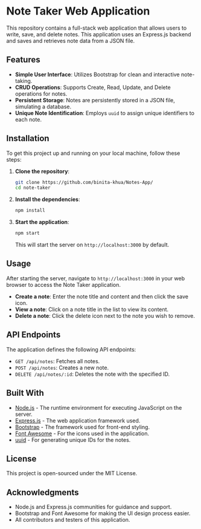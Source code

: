 # Note Taker Web Application

This repository contains a full-stack web application that allows users to write, save, and delete notes. This application uses an Express.js backend and saves and retrieves note data from a JSON file.

## Features

- **Simple User Interface**: Utilizes Bootstrap for clean and interactive note-taking.
- **CRUD Operations**: Supports Create, Read, Update, and Delete operations for notes.
- **Persistent Storage**: Notes are persistently stored in a JSON file, simulating a database.
- **Unique Note Identification**: Employs `uuid` to assign unique identifiers to each note.

## Installation

To get this project up and running on your local machine, follow these steps:

1. **Clone the repository**:

    ```bash
    git clone https://github.com/binita-khua/Notes-App/
    cd note-taker
    ```

2. **Install the dependencies**:

    ```bash
    npm install
    ```

3. **Start the application**:

    ```bash
    npm start
    ```

   This will start the server on `http://localhost:3000` by default.

## Usage

After starting the server, navigate to `http://localhost:3000` in your web browser to access the Note Taker application.

- **Create a note**: Enter the note title and content and then click the save icon.
- **View a note**: Click on a note title in the list to view its content.
- **Delete a note**: Click the delete icon next to the note you wish to remove.

## API Endpoints

The application defines the following API endpoints:

- `GET /api/notes`: Fetches all notes.
- `POST /api/notes`: Creates a new note.
- `DELETE /api/notes/:id`: Deletes the note with the specified ID.

## Built With

- [Node.js](https://nodejs.org/) - The runtime environment for executing JavaScript on the server.
- [Express.js](https://expressjs.com/) - The web application framework used.
- [Bootstrap](https://getbootstrap.com/) - The framework used for front-end styling.
- [Font Awesome](https://fontawesome.com/) - For the icons used in the application.
- [uuid](https://www.npmjs.com/package/uuid) - For generating unique IDs for the notes.

## License

This project is open-sourced under the MIT License.

## Acknowledgments

- Node.js and Express.js communities for guidance and support.
- Bootstrap and Font Awesome for making the UI design process easier.
- All contributors and testers of this application.
